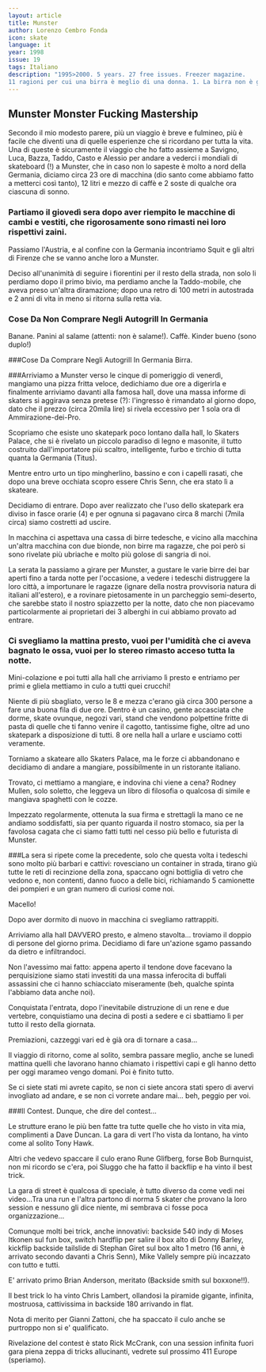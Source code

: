 ```yaml
---
layout: article
title: Munster
author: Lorenzo Cembro Fonda
icon: skate
language: it
year: 1998
issue: 19
tags: Italiano
description: "1995>2000. 5 years. 27 free issues. Freezer magazine.
11 ragioni per cui una birra è meglio di una donna. 1. La birra non è gelosa quando ti fai un'altra birra. 2. Puoi condividere una birra con gli amici. 3. Puoi farti una birra in pubblico senza problemi."
---
```


## Munster Monster Fucking Mastership

Secondo il mio modesto parere, più un viaggio è breve e fulmineo, più è facile che diventi una di quelle esperienze che si ricordano per tutta la vita. Una di queste è sicuramente il viaggio che ho fatto assieme a Savigno, Luca, Bazza, Taddo, Casto e Alessio per andare a vederci i mondiali di skateboard (!) a Munster, che in caso non lo sapeste è molto a nord della Germania, diciamo circa 23 ore di macchina (dio santo come abbiamo fatto a metterci così tanto), 12 litri e mezzo di caffè e 2 soste di qualche ora ciascuna di sonno.

### Partiamo il giovedì sera dopo aver riempito le macchine di cambi e vestiti, che rigorosamente sono rimasti nei loro rispettivi zaini.

Passiamo l'Austria, e al confine con la Germania incontriamo Squit e gli altri di Firenze che se vanno anche loro a Munster.

Deciso all'unanimità di seguire i fiorentini per il resto della strada, non solo li perdiamo dopo il primo bivio, ma perdiamo anche la Taddo-mobile, che aveva preso un'altra diramazione; dopo una retro di 100 metri in autostrada e 2 anni di vita in meno si ritorna sulla retta via.

### Cose Da Non Comprare Negli Autogrill In Germania
Banane. Panini al salame (attenti: non è salame!). Caffè. Kinder bueno (sono duplo!)

###Cose Da Comprare Negli Autogrill In Germania
Birra.

###Arriviamo a Munster verso le cinque di pomeriggio di venerdì, mangiamo una pizza fritta veloce, dedichiamo due ore a digerirla e finalmente arriviamo davanti alla famosa hall, dove una massa informe di skaters si aggirava senza pretese (?): l'ingresso è rimandato al giorno dopo, dato che il prezzo (circa 20mila lire) si rivela eccessivo per 1 sola ora di Ammirazione-dei-Pro.

Scopriamo che esiste uno skatepark poco lontano dalla hall, lo Skaters Palace, che si è rivelato un piccolo paradiso di legno e masonite, il tutto costruito dall'importatore più scaltro, intelligente, furbo e tirchio di tutta quanta la Germania (Titus).

Mentre entro urto un tipo mingherlino, bassino e con i capelli rasati, che dopo una breve occhiata scopro essere Chris Senn, che era stato lì a skateare.

Decidiamo di entrare. Dopo aver realizzato che l'uso dello skatepark era diviso in fasce orarie (4) e per ognuna si pagavano circa 8 marchi (7mila circa) siamo costretti ad uscire.

In macchina ci aspettava una cassa di birre tedesche, e vicino alla macchina un'altra macchina con due bionde, non birre ma ragazze, che poi però si sono rivelate più ubriache e molto più golose di sangria di noi.

La serata la passiamo a girare per Munster, a gustare le varie birre dei bar aperti fino a tarda notte per l'occasione, a vedere i tedeschi distruggere la loro città, a importunare le ragazze (ignare della nostra provvisoria natura di italiani all'estero), e a rovinare pietosamente in un parcheggio semi-deserto, che sarebbe stato il nostro spiazzetto per la notte, dato che non piacevamo particolarmente ai proprietari dei 3 alberghi in cui abbiamo provato ad entrare.

### Ci svegliamo la mattina presto, vuoi per l'umidità che ci aveva bagnato le ossa, vuoi per lo stereo rimasto acceso tutta la notte.

Mini-colazione e poi tutti alla hall che arriviamo lì presto e entriamo per primi e gliela mettiamo in culo a tutti quei crucchi!

Niente di più sbagliato, verso le 8 e mezza c'erano già circa 300 persone a fare una buona fila di due ore. Dentro è un casino, gente accasciata che dorme, skate ovunque, negozi vari, stand che vendono polpettine fritte di pasta di quelle che ti fanno venire il cagotto, tantissime fighe, oltre ad uno skatepark a disposizione di tutti.
8 ore nella hall a urlare e usciamo cotti veramente.

Torniamo a skateare allo Skaters Palace, ma le forze ci abbandonano e decidiamo di andare a mangiare, possibilmente in un ristorante italiano.

Trovato, ci mettiamo a mangiare, e indovina chi viene a cena? Rodney Mullen, solo soletto, che leggeva un libro di filosofia o qualcosa di simile e mangiava spaghetti con le cozze.

Impezzato regolarmente, ottenuta la sua firma e strettagli la mano ce ne andiamo soddisfatti, sia per quanto riguarda il nostro stomaco, sia per la favolosa cagata che ci siamo fatti tutti nel cesso più bello e futurista di Munster.

###La sera si ripete come la precedente, solo che questa volta i tedeschi sono molto più barbari e cattivi: rovesciano un container in strada, tirano giù tutte le reti di recinzione della zona, spaccano ogni bottiglia di vetro che vedono e, non contenti, danno fuoco a delle bici, richiamando 5 camionette dei pompieri e un gran numero di curiosi come noi.

Macello!

Dopo aver dormito di nuovo in macchina ci svegliamo rattrappiti.

Arriviamo alla hall DAVVERO presto, e almeno stavolta... troviamo il doppio di persone del giorno prima. Decidiamo di fare un'azione sgamo passando da dietro e infiltrandoci.

Non l'avessimo mai fatto: appena aperto il tendone dove facevano la perquisizione siamo stati investiti da una massa inferocita di buffali assassini che ci hanno schiacciato miseramente (beh, qualche spinta l'abbiamo data anche noi).

Conquistata l'entrata, dopo l'inevitabile distruzione di un rene e due vertebre, conquistiamo una decina di posti a sedere e ci sbattiamo lì per tutto il resto della giornata.

Premiazioni, cazzeggi vari ed è già ora di tornare a casa...

Il viaggio di ritorno, come al solito, sembra passare meglio, anche se lunedì mattina quelli che lavorano hanno chiamato i rispettivi capi e gli hanno detto per oggi marameo vengo domani. Poi è finito tutto.

Se ci siete stati mi avrete capito, se non ci siete ancora stati spero di avervi invogliato ad andare, e se non ci vorrete andare mai... beh, peggio per voi.

###Il Contest. Dunque, che dire del contest...

Le strutture erano le più ben fatte tra tutte quelle che ho visto in vita mia, complimenti a Dave Duncan. La gara di vert l'ho vista da lontano, ha vinto come al solito Tony Hawk.

Altri che vedevo spaccare il culo erano Rune Glifberg, forse Bob Burnquist, non mi ricordo se c'era, poi Sluggo che ha fatto il backflip e ha vinto il best trick.

La gara di street è qualcosa di speciale, è tutto diverso da come vedi nei video...Tra una run e l'altra partono di norma 5 skater che provano la loro session e nessuno gli dice niente, mi sembrava ci fosse poca organizzazione...

Comunque molti bei trick, anche innovativi: backside 540 indy di Moses Itkonen sul fun box, switch hardflip per salire il box alto di Donny Barley, kickflip backside tailslide di Stephan Giret sul box alto 1 metro (16 anni, è arrivato secondo davanti a Chris Senn), Mike Vallely sempre più incazzato con tutto e tutti.

E' arrivato primo Brian Anderson, meritato (Backside smith sul boxxone!!).

Il best trick lo ha vinto Chris Lambert, ollandosi la piramide gigante, infinita, mostruosa, cattivissima in backside 180 arrivando in flat.

Nota di merito per Gianni Zattoni, che ha spaccato il culo anche se purtroppo non si e' qualificato.

Rivelazione del contest è stato Rick McCrank, con una session infinita fuori gara piena zeppa di tricks allucinanti, vedrete sul prossimo 411 Europe (speriamo).
